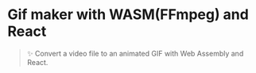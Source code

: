 # Gif maker with WASM(FFmpeg) and React

> ✨ Convert a video file to an animated GIF with Web Assembly and React.

